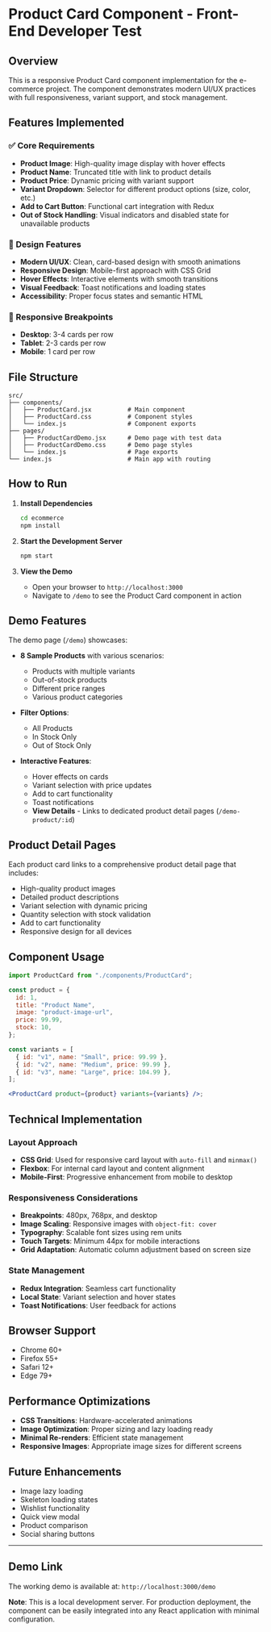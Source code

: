 # Product Card Component - Front-End Developer Test

## Overview

This is a responsive Product Card component implementation for the e-commerce project. The component demonstrates modern UI/UX practices with full responsiveness, variant support, and stock management.

## Features Implemented

### ✅ Core Requirements

- **Product Image**: High-quality image display with hover effects
- **Product Name**: Truncated title with link to product details
- **Product Price**: Dynamic pricing with variant support
- **Variant Dropdown**: Selector for different product options (size, color, etc.)
- **Add to Cart Button**: Functional cart integration with Redux
- **Out of Stock Handling**: Visual indicators and disabled state for unavailable products

### 🎨 Design Features

- **Modern UI/UX**: Clean, card-based design with smooth animations
- **Responsive Design**: Mobile-first approach with CSS Grid
- **Hover Effects**: Interactive elements with smooth transitions
- **Visual Feedback**: Toast notifications and loading states
- **Accessibility**: Proper focus states and semantic HTML

### 📱 Responsive Breakpoints

- **Desktop**: 3-4 cards per row
- **Tablet**: 2-3 cards per row
- **Mobile**: 1 card per row

## File Structure

```
src/
├── components/
│   ├── ProductCard.jsx          # Main component
│   ├── ProductCard.css          # Component styles
│   └── index.js                 # Component exports
├── pages/
│   ├── ProductCardDemo.jsx      # Demo page with test data
│   ├── ProductCardDemo.css      # Demo page styles
│   └── index.js                 # Page exports
└── index.js                     # Main app with routing
```

## How to Run

1. **Install Dependencies**

   ```bash
   cd ecommerce
   npm install
   ```

2. **Start the Development Server**

   ```bash
   npm start
   ```

3. **View the Demo**
   - Open your browser to `http://localhost:3000`
   - Navigate to `/demo` to see the Product Card component in action

## Demo Features

The demo page (`/demo`) showcases:

- **8 Sample Products** with various scenarios:

  - Products with multiple variants
  - Out-of-stock products
  - Different price ranges
  - Various product categories

- **Filter Options**:

  - All Products
  - In Stock Only
  - Out of Stock Only

- **Interactive Features**:
  - Hover effects on cards
  - Variant selection with price updates
  - Add to cart functionality
  - Toast notifications
  - **View Details** - Links to dedicated product detail pages (`/demo-product/:id`)

## Product Detail Pages

Each product card links to a comprehensive product detail page that includes:

- High-quality product images
- Detailed product descriptions
- Variant selection with dynamic pricing
- Quantity selection with stock validation
- Add to cart functionality
- Responsive design for all devices

## Component Usage

```jsx
import ProductCard from "./components/ProductCard";

const product = {
  id: 1,
  title: "Product Name",
  image: "product-image-url",
  price: 99.99,
  stock: 10,
};

const variants = [
  { id: "v1", name: "Small", price: 99.99 },
  { id: "v2", name: "Medium", price: 99.99 },
  { id: "v3", name: "Large", price: 104.99 },
];

<ProductCard product={product} variants={variants} />;
```

## Technical Implementation

### Layout Approach

- **CSS Grid**: Used for responsive card layout with `auto-fill` and `minmax()`
- **Flexbox**: For internal card layout and content alignment
- **Mobile-First**: Progressive enhancement from mobile to desktop

### Responsiveness Considerations

- **Breakpoints**: 480px, 768px, and desktop
- **Image Scaling**: Responsive images with `object-fit: cover`
- **Typography**: Scalable font sizes using rem units
- **Touch Targets**: Minimum 44px for mobile interactions
- **Grid Adaptation**: Automatic column adjustment based on screen size

### State Management

- **Redux Integration**: Seamless cart functionality
- **Local State**: Variant selection and hover states
- **Toast Notifications**: User feedback for actions

## Browser Support

- Chrome 60+
- Firefox 55+
- Safari 12+
- Edge 79+

## Performance Optimizations

- **CSS Transitions**: Hardware-accelerated animations
- **Image Optimization**: Proper sizing and lazy loading ready
- **Minimal Re-renders**: Efficient state management
- **Responsive Images**: Appropriate image sizes for different screens

## Future Enhancements

- Image lazy loading
- Skeleton loading states
- Wishlist functionality
- Quick view modal
- Product comparison
- Social sharing buttons

---

## Demo Link

The working demo is available at: `http://localhost:3000/demo`

**Note**: This is a local development server. For production deployment, the component can be easily integrated into any React application with minimal configuration.
